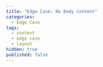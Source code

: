 ```yaml
---
title: "Edge Case: No Body Content"
categories:
  - Edge Case
tags:
  - content
  - edge case
  - layout
hidden: true
published: false
---
```


